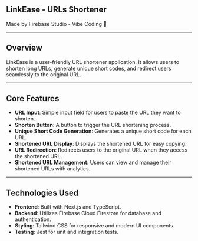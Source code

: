 ## LinkEase - URLs Shortener

Made by Firebase Studio - Vibe Coding 🤘

---

## Overview

LinkEase is a user-friendly URL shortener application. It allows users to shorten long URLs, generate unique short codes, and redirect users seamlessly to the original URL.

---

## Core Features

- **URL Input**: Simple input field for users to paste the URL they want to shorten.
- **Shorten Button**: A button to trigger the URL shortening process.
- **Unique Short Code Generation**: Generates a unique short code for each URL.
- **Shortened URL Display**: Displays the shortened URL for easy copying.
- **URL Redirection**: Redirects users to the original URL when they access the shortened URL.
- **Shortened URL Management**: Users can view and manage their shortened URLs with analytics.

---

## Technologies Used

- **Frontend**: Built with Next.js and TypeScript.
- **Backend**: Utilizes Firebase Cloud Firestore for database and authentication.
- **Styling**: Tailwind CSS for responsive and modern UI components.
- **Testing**: Jest for unit and integration tests.
